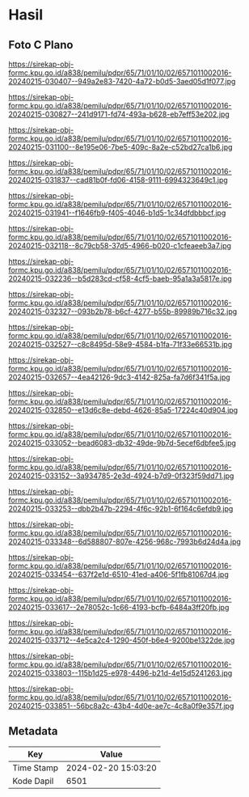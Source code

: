# Hasil

## Foto C Plano

https://sirekap-obj-formc.kpu.go.id/a838/pemilu/pdpr/65/71/01/10/02/6571011002016-20240215-030407--949a2e83-7420-4a72-b0d5-3aed05d1f077.jpg

https://sirekap-obj-formc.kpu.go.id/a838/pemilu/pdpr/65/71/01/10/02/6571011002016-20240215-030827--241d9171-fd74-493a-b628-eb7eff53e202.jpg

https://sirekap-obj-formc.kpu.go.id/a838/pemilu/pdpr/65/71/01/10/02/6571011002016-20240215-031100--8e195e06-7be5-409c-8a2e-c52bd27ca1b6.jpg

https://sirekap-obj-formc.kpu.go.id/a838/pemilu/pdpr/65/71/01/10/02/6571011002016-20240215-031837--cad81b0f-fd06-4158-9111-6994323649c1.jpg

https://sirekap-obj-formc.kpu.go.id/a838/pemilu/pdpr/65/71/01/10/02/6571011002016-20240215-031941--f1646fb9-f405-4046-b1d5-1c34dfdbbbcf.jpg

https://sirekap-obj-formc.kpu.go.id/a838/pemilu/pdpr/65/71/01/10/02/6571011002016-20240215-032118--8c79cb58-37d5-4966-b020-c1cfeaeeb3a7.jpg

https://sirekap-obj-formc.kpu.go.id/a838/pemilu/pdpr/65/71/01/10/02/6571011002016-20240215-032236--b5d283cd-cf58-4cf5-baeb-95a1a3a5817e.jpg

https://sirekap-obj-formc.kpu.go.id/a838/pemilu/pdpr/65/71/01/10/02/6571011002016-20240215-032327--093b2b78-b6cf-4277-b55b-89989b716c32.jpg

https://sirekap-obj-formc.kpu.go.id/a838/pemilu/pdpr/65/71/01/10/02/6571011002016-20240215-032527--c8c8495d-58e9-4584-b1fa-71f33e66531b.jpg

https://sirekap-obj-formc.kpu.go.id/a838/pemilu/pdpr/65/71/01/10/02/6571011002016-20240215-032657--4ea42126-9dc3-4142-825a-fa7d6f341f5a.jpg

https://sirekap-obj-formc.kpu.go.id/a838/pemilu/pdpr/65/71/01/10/02/6571011002016-20240215-032850--e13d6c8e-debd-4626-85a5-17224c40d904.jpg

https://sirekap-obj-formc.kpu.go.id/a838/pemilu/pdpr/65/71/01/10/02/6571011002016-20240215-033052--bead6083-db32-49de-9b7d-5ecef6dbfee5.jpg

https://sirekap-obj-formc.kpu.go.id/a838/pemilu/pdpr/65/71/01/10/02/6571011002016-20240215-033152--3a934785-2e3d-4924-b7d9-0f323f59dd71.jpg

https://sirekap-obj-formc.kpu.go.id/a838/pemilu/pdpr/65/71/01/10/02/6571011002016-20240215-033253--dbb2b47b-2294-4f6c-92b1-6f164c6efdb9.jpg

https://sirekap-obj-formc.kpu.go.id/a838/pemilu/pdpr/65/71/01/10/02/6571011002016-20240215-033348--6d588807-807e-4256-968c-7993b6d24d4a.jpg

https://sirekap-obj-formc.kpu.go.id/a838/pemilu/pdpr/65/71/01/10/02/6571011002016-20240215-033454--637f2e1d-6510-41ed-a406-5f1fb81067d4.jpg

https://sirekap-obj-formc.kpu.go.id/a838/pemilu/pdpr/65/71/01/10/02/6571011002016-20240215-033617--2e78052c-1c66-4193-bcfb-6484a3ff20fb.jpg

https://sirekap-obj-formc.kpu.go.id/a838/pemilu/pdpr/65/71/01/10/02/6571011002016-20240215-033712--4e5ca2c4-1290-450f-b6e4-9200be1322de.jpg

https://sirekap-obj-formc.kpu.go.id/a838/pemilu/pdpr/65/71/01/10/02/6571011002016-20240215-033803--115b1d25-e978-4496-b21d-4e15d5241263.jpg

https://sirekap-obj-formc.kpu.go.id/a838/pemilu/pdpr/65/71/01/10/02/6571011002016-20240215-033851--56bc8a2c-43b4-4d0e-ae7c-4c8a0f9e357f.jpg


## Metadata

| Key        | Value               |
| ---------- | ------------------- |
| Time Stamp | 2024-02-20 15:03:20 |
| Kode Dapil | 6501                |



